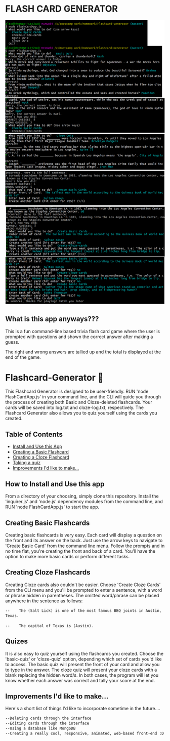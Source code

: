 #  ****FLASH CARD GENERATOR****


![alt text](./img/Flashcards1.png)
![alt text](./img/Flashcards2.png)
![alt text](./img/Flashcards3.png)

## What is this app anyways???

This is a fun command-line based trivia flash card game where the user is prompted with questions and shown the correct answer after making a guess. 

The right and wrong answers are tallied up and the total is displayed at the end of the game.

# Flashcard-Generator :card_index:
This Flashcard Generator is designed to be user-friendly.  RUN 'node FlashCardApp.js' in your command line, and the CLI will guide you through the process of creating both Basic and Cloze-deleted flashcards.  Your cards will be saved into log.txt and cloze-log.txt, respectively.  The Flashcard Generator also allows you to quiz yourself using the cards you created.


## Table of Contents

- [Install and Use this App](#how-to-install-and-use-this-app)
- [Creating a Basic Flashcard](#creating-basic-flashcards)
- [Creating a Cloze Flashcard](#creating-cloze-flashcards)
- [Taking a quiz](#quizes)
- [Improvements I'd like to make...](#improvements-id-like-to-make)


##  How to Install and Use this app

From a directory of your choosing, simply clone this repository.  Install the 'inquirer.js' and 'node.js' dependency modules from the command line, and RUN 'node FlashCardApp.js' to start the app.


##  Creating Basic Flashcards

Creating basic flashcards is very easy. Each card will display a question on the front and its answer on the back. Just use the arrow keys to navigate to 'Create Basic Card' from the command line menu.  Follow the prompts and in no time flat, you're creating the front and back of a card.  You'll have the option to make more basic cards or perform different tasks.


##  Creating Cloze Flashcards

Creating Cloze cards also couldn't be easier.  Choose 'Create Cloze Cards' from the CLI menu and you'll be prompted to enter a sentence, with a word or phrase hidden in parentheses.  The omitted word/phrase can be placed anywhere in the sentence as follows:

    --    The (Salt Lick) is one of the most famous BBQ joints in Austin, Texas.

    --    The capital of Texas is (Austin).


##  Quizes

It is also easy to quiz yourself using the flashcards you created.  Choose the 'basic-quiz' or 'cloze-quiz' option, depending which set of cards you'd like to access. The basic quiz will present the front of your card and allow you to type in the answer.  The cloze quiz will present your cloze cards with a blank replacing the hidden word/s.  In both cases, the program will let you know whether each answer was correct and tally your score at the end.  


##  Improvements I'd like to make...

Here's a short list of things I'd like to incorporate sometime in the future....

    --Deleting cards through the interface
    --Editing cards through the interface
    --Using a database like MongoDB
    --Creating a really cool, responsive, animated, web-based front-end :D